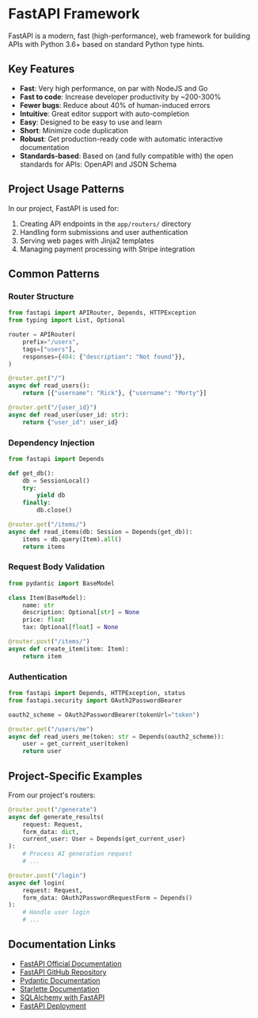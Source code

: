 # FastAPI Framework

FastAPI is a modern, fast (high-performance), web framework for building APIs with Python 3.6+ based on standard Python type hints.

## Key Features

- **Fast**: Very high performance, on par with NodeJS and Go
- **Fast to code**: Increase developer productivity by ~200-300%
- **Fewer bugs**: Reduce about 40% of human-induced errors
- **Intuitive**: Great editor support with auto-completion
- **Easy**: Designed to be easy to use and learn
- **Short**: Minimize code duplication
- **Robust**: Get production-ready code with automatic interactive documentation
- **Standards-based**: Based on (and fully compatible with) the open standards for APIs: OpenAPI and JSON Schema

## Project Usage Patterns

In our project, FastAPI is used for:

1. Creating API endpoints in the `app/routers/` directory
2. Handling form submissions and user authentication
3. Serving web pages with Jinja2 templates
4. Managing payment processing with Stripe integration

## Common Patterns

### Router Structure

```python
from fastapi import APIRouter, Depends, HTTPException
from typing import List, Optional

router = APIRouter(
    prefix="/users",
    tags=["users"],
    responses={404: {"description": "Not found"}},
)

@router.get("/")
async def read_users():
    return [{"username": "Rick"}, {"username": "Morty"}]

@router.get("/{user_id}")
async def read_user(user_id: str):
    return {"user_id": user_id}
```

### Dependency Injection

```python
from fastapi import Depends

def get_db():
    db = SessionLocal()
    try:
        yield db
    finally:
        db.close()

@router.get("/items/")
async def read_items(db: Session = Depends(get_db)):
    items = db.query(Item).all()
    return items
```

### Request Body Validation

```python
from pydantic import BaseModel

class Item(BaseModel):
    name: str
    description: Optional[str] = None
    price: float
    tax: Optional[float] = None

@router.post("/items/")
async def create_item(item: Item):
    return item
```

### Authentication

```python
from fastapi import Depends, HTTPException, status
from fastapi.security import OAuth2PasswordBearer

oauth2_scheme = OAuth2PasswordBearer(tokenUrl="token")

@router.get("/users/me")
async def read_users_me(token: str = Depends(oauth2_scheme)):
    user = get_current_user(token)
    return user
```

## Project-Specific Examples

From our project's routers:

```python
@router.post("/generate")
async def generate_results(
    request: Request,
    form_data: dict,
    current_user: User = Depends(get_current_user)
):
    # Process AI generation request
    # ...
```

```python
@router.post("/login")
async def login(
    request: Request,
    form_data: OAuth2PasswordRequestForm = Depends()
):
    # Handle user login
    # ...
```

## Documentation Links

- [FastAPI Official Documentation](https://fastapi.tiangolo.com/)
- [FastAPI GitHub Repository](https://github.com/tiangolo/fastapi)
- [Pydantic Documentation](https://docs.pydantic.dev/)
- [Starlette Documentation](https://www.starlette.io/)
- [SQLAlchemy with FastAPI](https://fastapi.tiangolo.com/tutorial/sql-databases/)
- [FastAPI Deployment](https://fastapi.tiangolo.com/deployment/)
